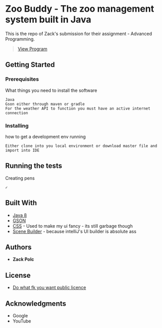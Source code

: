 # Zoo Buddy - The zoo management system built in Java

This is the repo of Zack's submission for their assignment - Advanced Programming. 

<blockquote class="imgur-embed-pub" lang="en" data-id="EyF8lR1"><a href="//imgur.com/EyF8lR1">View Program</a></blockquote>

## Getting Started

### Prerequisites

What things you need to install the software

```
Java
Gson either through maven or gradle
For the weather API to function you must have an active internet connection
```

### Installing

how to get a development env running

```
Either clone into you local environment or download master file and import into IDE
```

## Running the tests

Creating pens
```
✓
```

## Built With

* [Java 8](http://www.oracle.com/technetwork/java/javase/downloads/jdk8-downloads-2133151.html)
* [GSON](https://github.com/google/gson)
* [CSS](https://en.wikipedia.org/wiki/Cascading_Style_Sheets) - Used to make my ui fancy - its still garbage though
* [Scene Builder](https://gluonhq.com/products/scene-builder/) - because intelliJ's UI builder is absolute ass

## Authors

* **Zack Polc**

## License

* [Do what fk you want public licence](http://www.wtfpl.net/)

## Acknowledgments

* Google
* YouTube

